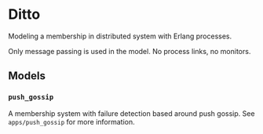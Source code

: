 # Ditto

Modeling a membership in distributed system with Erlang processes.

Only message passing is used in the model. No process links, no monitors.

## Models

### `push_gossip`

A membership system with failure detection based around push gossip. See
`apps/push_gossip` for more information.
